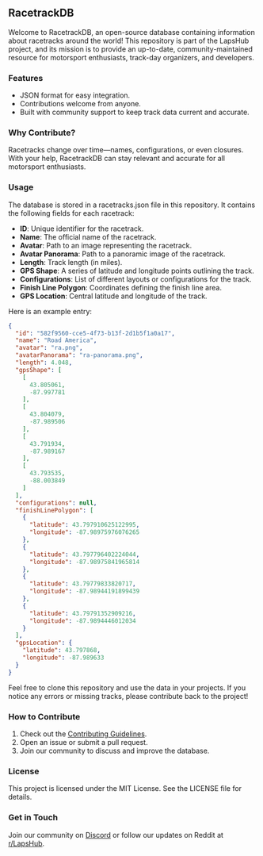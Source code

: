 ## RacetrackDB

Welcome to RacetrackDB, an open-source database containing information about racetracks around the world! This repository is part of the LapsHub project, and its mission is to provide an up-to-date, community-maintained resource for motorsport enthusiasts, track-day organizers, and developers.

### Features
- JSON format for easy integration.
- Contributions welcome from anyone.
- Built with community support to keep track data current and accurate.

### Why Contribute?
Racetracks change over time—names, configurations, or even closures. With your help, RacetrackDB can stay relevant and accurate for all motorsport enthusiasts.

### Usage
The database is stored in a racetracks.json file in this repository. It contains the following fields for each racetrack:
- **ID**: Unique identifier for the racetrack.
- **Name**: The official name of the racetrack.
- **Avatar**: Path to an image representing the racetrack.
- **Avatar Panorama**: Path to a panoramic image of the racetrack.
- **Length**: Track length (in miles).
- **GPS Shape**: A series of latitude and longitude points outlining the track.
- **Configurations**: List of different layouts or configurations for the track.
- **Finish Line Polygon**: Coordinates defining the finish line area.
- **GPS Location**: Central latitude and longitude of the track.

Here is an example entry:

```json
{
  "id": "582f9560-cce5-4f73-b13f-2d1b5f1a0a17",
  "name": "Road America",
  "avatar": "ra.png",
  "avatarPanorama": "ra-panorama.png",
  "length": 4.048,
  "gpsShape": [
    [
      43.805061,
      -87.997781
    ],
    [
      43.804079,
      -87.989506
    ],
    [
      43.791934,
      -87.989167
    ],
    [
      43.793535,
      -88.003849
    ]
  ],
  "configurations": null,
  "finishLinePolygon": [
    {
      "latitude": 43.797910625122995,
      "longitude": -87.98975976076265
    },
    {
      "latitude": 43.797796402224044,
      "longitude": -87.98975841965814
    },
    {
      "latitude": 43.79779833820717,
      "longitude": -87.98944191899439
    },
    {
      "latitude": 43.79791352909216,
      "longitude": -87.9894446012034
    }
  ],
  "gpsLocation": {
    "latitude": 43.797868,
    "longitude": -87.989633
  }
}
```

Feel free to clone this repository and use the data in your projects. If you notice any errors or missing tracks, please contribute back to the project!

### How to Contribute
1. Check out the [Contributing Guidelines](CONTRIBUTING.md).
2. Open an issue or submit a pull request.
3. Join our community to discuss and improve the database.

### License
This project is licensed under the MIT License. See the LICENSE file for details.

### Get in Touch
Join our community on [Discord](https://discord.gg/R8nzCjyQ) or follow our updates on Reddit at [r/LapsHub](https://reddit.com/r/LapsHub).
